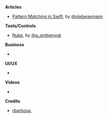 **Articles**

* [Pattern Matching in Swift](http://oleb.net/blog/2015/09/swift-pattern-matching/), by [@olebegemann](https://twitter.com/olebegemann)

**Tools/Controls**

* [Nuke](https://github.com/kean/Nuke), by [@a_grebenyuk](https://twitter.com/a_grebenyuk)

**Business**

*


**UI/UX**

* 


**Videos**

* 


**Credits**

*  [rbarbosa](https://github.com/rbarbosa), 